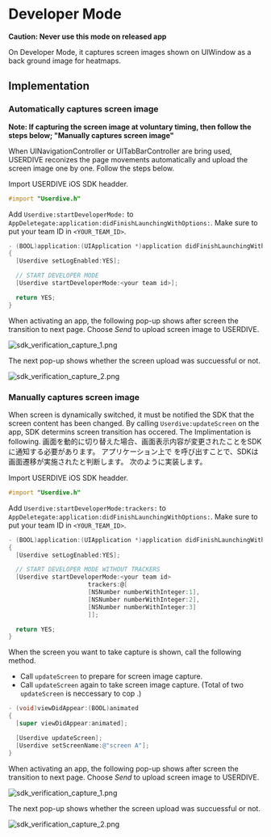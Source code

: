 # Developer Mode

**Caution: Never use this mode on released app**

On Developer Mode, it captures screen images shown on UIWindow as a back ground image for heatmaps.


## Implementation

### Automatically captures screen image

**Note: If capturing the screen image at voluntary timing, then follow the steps below; "Manually captures screen image"**

When UINavigationController or UITabBarController are bring used, USERDIVE reconizes the page movements automatically and upload the screen image one by one. Follow the steps below.

Import USERDIVE iOS SDK headder.

```objectivec
#import "Userdive.h"
```

Add `Userdive:startDeveloperMode:` to `AppDeletegate:application:didFinishLaunchingWithOptions:`. Make sure to put your team ID in `<YOUR_TEAM_ID>`.

```objectivec
- (BOOL)application:(UIApplication *)application didFinishLaunchingWithOptions:(NSDictionary *)launchOptions
{
  [Userdive setLogEnabled:YES];

  // START DEVELOPER MODE
  [Userdive startDeveloperMode:<your team id>];

  return YES;
}
```

When activating an app, the following pop-up shows after screen the transition to next page. 
Choose *Send* to upload screen image to USERDIVE.

![sdk_verification_capture_1.png](../../../ja/apps/devguide/files/sdk_verification_capture_1.png)

The next pop-up shows whether the screen upload was succuessful or not.

![sdk_verification_capture_2.png](../../../ja/apps/devguide/files/sdk_verification_capture_2.png)


### Manually captures screen image

When screen is dynamically switched, it must be notified the SDK that the screen content has been changed.
By calling `Userdive:updateScreen` on the app, SDK determins screen transition has occered.
The Implimentation is following.
画面を動的に切り替えた場合、画面表示内容が変更されたことをSDKに通知する必要があります。
アプリケーション上で  を呼び出すことで、SDKは画面遷移が実施されたと判断します。
次のように実装します。

Import USERDIVE iOS SDK headder.

```objectivec
#import "Userdive.h"
```

Add `Userdive:startDeveloperMode:trackers:` to `AppDeletegate:application:didFinishLaunchingWithOptions:`.
Make sure to put your team ID in `<YOUR_TEAM_ID>`.

```objectivec
- (BOOL)application:(UIApplication *)application didFinishLaunchingWithOptions:(NSDictionary *)launchOptions
{
  [Userdive setLogEnabled:YES];

  // START DEVELOPER MODE WITHOUT TRACKERS
  [Userdive startDeveloperMode:<your team id>
                      trackers:@[
                      [NSNumber numberWithInteger:1],
                      [NSNumber numberWithInteger:2],
                      [NSNumber numberWithInteger:3]
                      ]];

  return YES;
}
```

When the screen you want to take capture is shown, call the following method.

- Call `updateScreen` to prepare for screen image capture.
- Call `updateScreen` again to take screen image capture. (Total of two `updateScreen` is neccessary to cop .) 

```objectivec
- (void)viewDidAppear:(BOOL)animated
{
  [super viewDidAppear:animated];

  [Userdive updateScreen];
  [Userdive setScreenName:@"screen A"];
}
```

When activating an app, the following pop-up shows after screen the transition to next page. 
Choose *Send* to upload screen image to USERDIVE.

![sdk_verification_capture_1.png](../../../ja/apps/devguide/files/sdk_verification_capture_1.png)

The next pop-up shows whether the screen upload was succuessful or not.

![sdk_verification_capture_2.png](../../../ja/apps/devguide/files/sdk_verification_capture_2.png)
